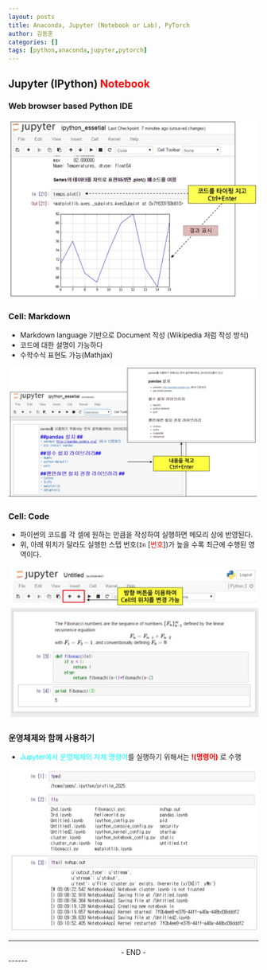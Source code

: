 ```yaml
---
layout: posts
title: Anaconda, Jupyter (Notebook or Lab), PyTorch
author: 김동훈
categories: []
tags: [python,anaconda,jupyter,pytorch]
---
```


## Jupyter (IPython) <span style="color:red;">Notebook</span>

### Web browser based Python IDE

![juno-01](../assets/images/JuNo/juno-01.png)



### Cell: Markdown

* Markdown language 기반으로 Document 작성 (Wikipedia 처럼 작성 방식)
* 코드에 대한 설명이 가능하다
* 수학수식 표현도 가능(Mathjax)

![juno-02](../assets/images/JuNo/juno-02.png)



### Cell: Code

* 파이썬의 코드를 각 셀에 원하는 만큼을 작성하여 실행하면 메모리 상에 반영된다.
* 위, 아래 위치가 달라도 실행한 스텝 번호(`In` [<span style="color:red;">번호</span>])가 높을 수록 최근에 수행된 영역이다.

![image-20190123155647067](../assets/images/JuNo/juno-03.png)



### 운영체제와 함께 사용하기

* <span style="color:cyan;">Jupyter에서 운영체제의 자체 명령어</span>를 실행하기 위해서는 **<span style="color:red; border:true;">!(명령어)</span>** 로 수행 

![juno-04](../assets/images/JuNo/juno-04.png)

------

<center>- END -</center>
------

<br><br>

<br>